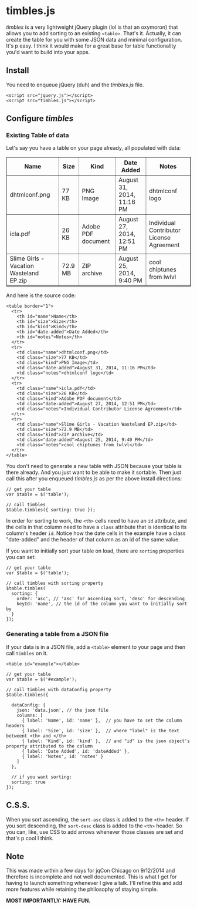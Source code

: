 timbles.js
==========

*timbles* is a very lightweight jQuery plugin (lol is that an oxymoron) that allows you to add sorting to an existing `<table>`. That's it. Actually, it can create the table for you with some JSON data and minimal configuration. It's p easy. I think it would make for a great base for table functionality you'd want to build into your apps.

## Install

You need to enqueue jQuery (duh) and the *timbles.js* file.

<pre><code>&lt;script src="jquery.js">&lt;/script>
&lt;script src="timbles.js">&lt;/script></code></pre>

## Configure *timbles*

### Existing Table of data

Let's say you have a table on your page already, all populated with data:

<table border="1">
  <tr>
    <th id="name">Name</th>
    <th id="size">Size</th>
    <th id="kind">Kind</th>
    <th id="date-added">Date Added</th>
    <th id="notes">Notes</th>
  </tr>
  <tr>
    <td class="name">dhtmlconf.png</td>
    <td class="size">77 KB</td>
    <td class="kind">PNG Image</td>
    <td class="date-added">August 31, 2014, 11:16 PM</td>
    <td class="notes">dhtmlconf logo</td>
  </tr>      
  <tr>
    <td class="name">icla.pdf</td>
    <td class="size">26 KB</td>
    <td class="kind">Adobe PDF document</td>
    <td class="date-added">August 27, 2014, 12:51 PM</td>
    <td class="notes">Individual Contributor License Agreement</td>
  </tr>
  <tr>
    <td class="name">Slime Girls - Vacation Wasteland EP.zip</td>
    <td class="size">72.9 MB</td>
    <td class="kind">ZIP archive</td>
    <td class="date-added">August 25, 2014, 9:40 PM</td>
    <td class="notes">cool chiptunes from lwlvl</td>
  </tr>
</table>


And here is the source code:


<pre><code>&lt;table border="1">
  &lt;tr>
    &lt;th id="name">Name&lt;/th>
    &lt;th id="size">Size&lt;/th>
    &lt;th id="kind">Kind&lt;/th>
    &lt;th id="date-added">Date Added&lt;/th>
    &lt;th id="notes">Notes&lt;/th>
  &lt;/tr>
  &lt;tr>
    &lt;td class="name">dhtmlconf.png&lt;/td>
    &lt;td class="size">77 KB&lt;/td>
    &lt;td class="kind">PNG Image&lt;/td>
    &lt;td class="date-added">August 31, 2014, 11:16 PM&lt;/td>
    &lt;td class="notes">dhtmlconf logo&lt;/td>
  &lt;/tr>      
  &lt;tr>
    &lt;td class="name">icla.pdf&lt;/td>
    &lt;td class="size">26 KB&lt;/td>
    &lt;td class="kind">Adobe PDF document&lt;/td>
    &lt;td class="date-added">August 27, 2014, 12:51 PM&lt;/td>
    &lt;td class="notes">Individual Contributor License Agreement&lt;/td>
  &lt;/tr>
  &lt;tr>
    &lt;td class="name">Slime Girls - Vacation Wasteland EP.zip&lt;/td>
    &lt;td class="size">72.9 MB&lt;/td>
    &lt;td class="kind">ZIP archive&lt;/td>
    &lt;td class="date-added">August 25, 2014, 9:40 PM&lt;/td>
    &lt;td class="notes">cool chiptunes from lwlvl&lt;/td>
  &lt;/tr>
&lt;/table></code></pre>

You don't need to generate a new table with JSON because your table is there already. And you just want to be able to make it sortable. Then just call this after you enqueued *timbles.js* as per the above install directions:

<pre><code>// get your table
var $table = $('table');

// call timbles
$table.timbles({ sorting: true });</code></pre>

In order for sorting to work, the `<th>` cells need to have an `id` attribute, and the cells in that column need to have a `class` attribute that is identical to its column's header `id`. Notice how the date cells in the example have a class "date-added" and the header of that column as an id of the same value.

If you want to initially sort your table on load, there are `sorting` properties you can set:

<pre><code>// get your table
var $table = $('table');

// call timbles with sorting property
$table.timbles(
  sorting: {
    order: 'asc', // 'asc' for ascending sort, 'desc' for descending
    keyId: 'name', // the id of the column you want to initially sort by
  }
});</code></pre>

### Generating a table from a JSON file

If your data is in a JSON file, add a `<table>` element to your page and then call `timbles` on it.

<pre><code>&lt;table id="example">&lt;/table></code></pre>

<pre><code>// get your table
var $table = $('#example');

// call timbles with dataConfig property
$table.timbles({

  dataConfig: {
    json: 'data.json', // the json file
    columns: [
      { label: 'Name', id: 'name' },  // you have to set the column headers
      { label: 'Size', id: 'size' },  // where "label" is the text betweent &lt;th> and &lt;/th>
      { label: 'Kind', id: 'kind' },  // and "id" is the json object's property attributed to the column
      { label: 'Date Added', id: 'dateAdded' },
      { label: 'Notes', id: 'notes' }
    ]
  },

  // if you want sorting:
  sorting: true
});</code></pre>

## C.S.S.

When you sort ascending, the `sort-asc` class is added to the `<th>` header. If you sort descending, the `sort-desc` class is added to the `<th>` header. So you can, like, use CSS to add arrows whenever those classes are set and that's p cool I think.

## Note

This was made within a few days for jqCon Chicago on 9/12/2014 and therefore is incomplete and not well documented. This is what I get for having to launch something whenever I give a talk. I'll refine this and add more features while retaining the philosophy of staying simple. 

**MOST IMPORTANTLY: HAVE FUN.**